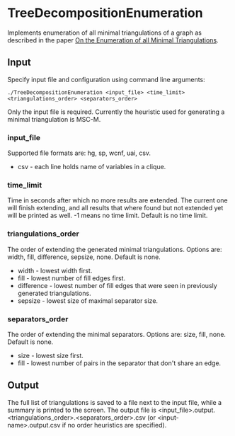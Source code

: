 # TreeDecompositionEnumeration

Implements enumeration of all minimal triangulations of a graph as described in the paper [On the Enumeration of all Minimal Triangulations](http://arxiv.org/abs/1604.02833).

## Input

Specify input file and configuration using command line arguments:
```
./TreeDecompositionEnumeration <input_file> <time_limit> <triangulations_order> <separators_order>
```
Only the input file is required.
Currently the heuristic used for generating a minimal triangulation is MSC-M.

### input_file
Supported file formats are: hg, sp, wcnf, uai, csv.
* csv - each line holds name of variables in a clique.

### time_limit
Time in seconds after which no more results are extended. The current one will finish extending, and all results that where found but not extended yet will be printed as well.
-1 means no time limit.
Default is no time limit.

### triangulations_order
The order of extending the generated minimal triangulations.
Options are: width, fill, difference, sepsize, none. Default is none.
* width - lowest width first.
* fill - lowest number of fill edges first.
* difference - lowest number of fill edges that were seen in previously generated triangulations.
* sepsize - lowest size of maximal separator size.

### separators_order
The order of extending the minimal separators.
Options are: size, fill, none. Default is none.
* size - lowest size first.
* fill - lowest number of pairs in the separator that don't share an edge.

## Output

The full list of triangulations is saved to a file next to the input file, while a summary is printed to the screen.
The output file is \<input_file\>.output.\<triangulations_order\>.\<separators_order\>.csv (or \<input-name\>.output.csv if no order heuristics are specified).
